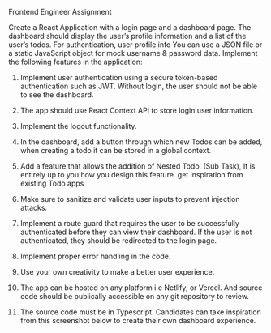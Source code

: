 Frontend Engineer Assignment

Create a React Application with a login page and a dashboard page. The
dashboard should display the user’s profile information and a list of the user’s
todos.
For authentication, user profile info You can use a JSON file or a static
JavaScript object for mock username &amp; password data.
Implement the following features in the application:
1. Implement user authentication using a secure token-based authentication
such as JWT. Without login, the user should not be able to see the dashboard.
2. The app should use React Context API to store login user information.
3. Implement the logout functionality.
4. In the dashboard, add a button through which new Todos can be added,
when creating a todo it can be stored in a global context.
5. Add a feature that allows the addition of Nested Todo, (Sub Task), It is
entirely up to you how you design this feature. get inspiration from existing
Todo apps
6. Make sure to sanitize and validate user inputs to prevent injection attacks.

7. Implement a route guard that requires the user to be successfully
authenticated before they can view their dashboard. If the user is not
authenticated, they should be redirected to the login page.
8. Implement proper error handling in the code.
9. Use your own creativity to make a better user experience.
10. The app can be hosted on any platform i.e Netlify, or Vercel. And source
code should be publically accessible on any git repository to review.
11. The source code must be in Typescript.
Candidates can take inspiration from this screenshot below to create their own
dashboard experience.
